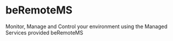 # beRemoteMS
Monitor, Manage and Control your environment using the Managed Services provided beRemoteMS

